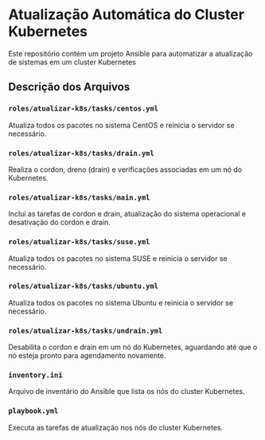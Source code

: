 # Atualização Automática do Cluster Kubernetes

Este repositório contém um projeto Ansible para automatizar a atualização de sistemas em um cluster Kubernetes

## Descrição dos Arquivos

### `roles/atualizar-k8s/tasks/centos.yml`

Atualiza todos os pacotes no sistema CentOS e reinicia o servidor se necessário.

### `roles/atualizar-k8s/tasks/drain.yml`

Realiza o cordon, dreno (drain) e verificações associadas em um nó do Kubernetes.

### `roles/atualizar-k8s/tasks/main.yml`

Inclui as tarefas de cordon e drain, atualização do sistema operacional e desativação do cordon e drain.

### `roles/atualizar-k8s/tasks/suse.yml`

Atualiza todos os pacotes no sistema SUSE e reinicia o servidor se necessário.

### `roles/atualizar-k8s/tasks/ubuntu.yml`

Atualiza todos os pacotes no sistema Ubuntu e reinicia o servidor se necessário.

### `roles/atualizar-k8s/tasks/undrain.yml`

Desabilita o cordon e drain em um nó do Kubernetes, aguardando até que o nó esteja pronto para agendamento novamente.

### `inventory.ini`

Arquivo de inventário do Ansible que lista os nós do cluster Kubernetes.

### `playbook.yml`

Executa as tarefas de atualização nos nós do cluster Kubernetes.
